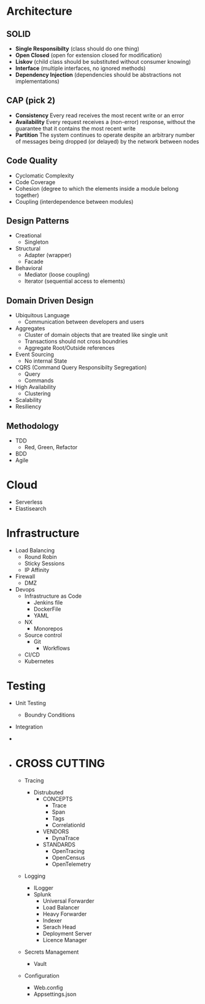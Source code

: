 # Architecture
## SOLID
* **Single Responsibilty** (class should do one thing)
* **Open Closed** (open for extension closed for modification)
* **Liskov** (child class should be substituted without consumer knowing)
* **Interface** (multiple interfaces, no ignored methods)
* **Dependency Injection** (dependencies should be abstractions not implementations)

## CAP (pick 2)
* **Consistency** Every read receives the most recent write or an error
* **Availability** Every request receives a (non-error) response, without the guarantee that it contains the most recent write
* **Partition** The system continues to operate despite an arbitrary number of messages being dropped (or delayed) by the network between nodes
  
## Code Quality
* Cyclomatic Complexity
* Code Coverage
* Cohesion (degree to which the elements inside a module belong together)
* Coupling (interdependence between modules)

## Design Patterns
* Creational
  * Singleton
* Structural
  * Adapter (wrapper)
  * Facade   
* Behavioral
    * Mediator (loose coupling)
    * Iterator (sequential access to elements)

## Domain Driven Design
* Ubiquitous Language
    * Communication between developers and users
* Aggregates
    * Cluster of domain objects that are treated like single unit
    * Transactions should not cross boundries
    * Aggregate Root/Outside references
* Event Sourcing
    * No internal State
* CQRS (Command Query Responsibilty Segregation)
    * Query
    * Commands
* High Availability
    * Clustering
* Scalability
* Resiliency
 
## Methodology
* TDD
    * Red, Green, Refactor
* BDD
* Agile



#  Cloud
* Serverless
* Elastisearch
 
#  Infrastructure
* Load Balancing
    * Round Robin
    * Sticky Sessions
    * IP Affinity
* Firewall
    * DMZ
* Devops
    * Infrastructure as Code
        * Jenkins file
        * DockerFile
        * YAML
    * NX
        * Monorepos
    * Source control
        * Git
            * Workflows
    * CI/CD
    * Kubernetes
 
 
# Testing
* Unit Testing
    * Boundry Conditions
* Integration
     
*  
* # CROSS CUTTING
     * Tracing
         * Distrubuted
           * CONCEPTS
             * Trace
             * Span
             * Tags
             * CorrelationId
            * VENDORS
                * DynaTrace
            * STANDARDS
              * OpenTracing
              * OpenCensus
              * OpenTelemetry

     * Logging
         * ILogger
         * Splunk
           * Universal Forwarder
           * Load Balancer
           * Heavy Forwarder
           * Indexer
           * Serach Head
           * Deployment Server
           * Licence Manager
     * Secrets Management
         * Vault
     * Configuration
         * Web.config
         * Appsettings.json